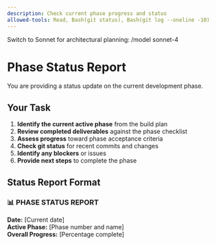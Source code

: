 ```yaml
---
description: Check current phase progress and status
allowed-tools: Read, Bash(git status), Bash(git log --oneline -10)
---
```


Switch to Sonnet for architectural planning:
/model sonnet-4

# Phase Status Report

You are providing a status update on the current development phase.

## Your Task
1. **Identify the current active phase** from the build plan
2. **Review completed deliverables** against the phase checklist
3. **Assess progress** toward phase acceptance criteria
4. **Check git status** for recent commits and changes
5. **Identify any blockers** or issues
6. **Provide next steps** to complete the phase

## Status Report Format

### 📊 PHASE STATUS REPORT
**Date:** [Current date]  
**Active Phase:** [Phase number and name]  
**Overall Progress:** [Percentage complete]